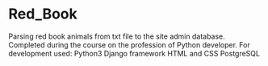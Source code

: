 # Red_Book
Parsing red book animals from txt file to the site admin database. 
Completed during the course on the profession of Python developer.
For development used:
Python3
Django framework
HTML and CSS
PostgreSQL
